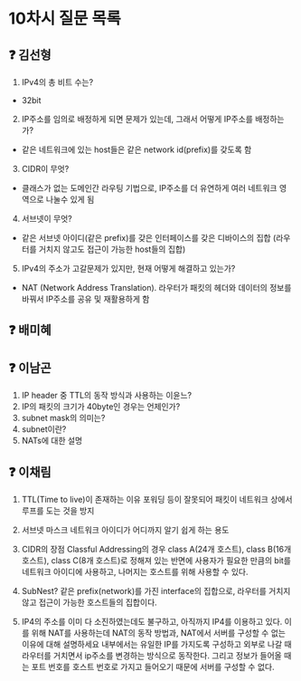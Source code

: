 # 10차시 질문 목록

## ❓ 김선형
1. IPv4의 총 비트 수는?
- 32bit
2. IP주소를 임의로 배정하게 되면 문제가 있는데, 그래서 어떻게 IP주소를 배정하는가?
- 같은 네트워크에 있는 host들은 같은 network id(prefix)를 갖도록 함
3. CIDR이 무엇? 
- 클래스가 없는 도메인간 라우팅 기법으로, IP주소를 더 유연하게 여러 네트워크 영역으로 나눌수 있게 됨
4. 서브넷이 무엇?
- 같은 서브넷 아이디(같은 prefix)를 갖은 인터페이스를 갖은 디바이스의 집합 (라우터를 거치지 않고도 접근이 가능한 host들의 집합)
5. IPv4의 주소가 고갈문제가 있지만, 현재 어떻게 해결하고 있는가?
- NAT (Network Address Translation). 라우터가 패킷의 헤더와 데이터의 정보를 바꿔서 IP주소를 공유 및 재활용하게 함

## ❓ 배미혜


## ❓ 이남곤

1. IP header 중 TTL의 동작 방식과 사용하는 이윤느?
2. IP의 패킷의 크기가 40byte인 경우는 언제인가?
3. subnet mask의 의미는?
4. subnet이란?
5. NATs에 대한 설명

## ❓ 이채림
1. TTL(Time to live)이 존재하는 이유
    포워딩 등이 잘못되어 패킷이 네트워크 상에서 루프를 도는 것을 방지

2. 서브넷 마스크
    네트워크 아이디가 어디까지 알기 쉽게 하는 용도

3. CIDR의 장점
    Classful Addressing의 경우
    class A(24개 호스트),  class B(16개 호스트),  class C(8개 호스트)로 정해져 있는 반면에
    사용자가 필요한 만큼의 bit를 네트워크 아이디에 사용하고, 나머지는 호스트를 위해 사용할 수 있다. 
    
4. SubNest?
    같은 prefix(network)를 가진 interface의 집합으로,
    라우터를 거치지 않고 접근이 가능한 호스트들의 집합이다.
    
5. IP4의 주소를 이미 다 소진하였는데도 불구하고, 아직까지 IP4를 이용하고 있다.
    이를 위해 NAT를 사용하는데 NAT의 동작 방법과, NAT에서 서버를 구성할 수 없는 이유에 대해 설명하세요
    내부에서는 유일한 IP를 가지도록 구성하고 외부로 나갈 때 라우터를 거치면서 ip주소를 변경하는 방식으로 동작한다.
    그리고 정보가 들어올 때는 포트 번호를 호스트 번호로 가지고 들어오기 때문에 서버를 구성할 수 없다.
